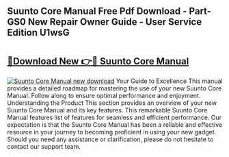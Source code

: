 ## Suunto Core Manual Free Pdf Download - Part-GS0 New Repair Owner Guide - User Service Edition U1wsG

# <h2><a href="http://cf29611.oget.top/?id=Suunto+Core+Manual">🔗Download New 👉🔴 Suunto Core Manual</a></h2>

[![Suunto Core Manual new download](https://i.imgur.com/5g1atiW.png)](http://cf29611.oget.top/?id=Suunto+Core+Manual)
Your Guide to Excellence This manual provides a detailed roadmap for mastering the use of your new Suunto Core Manual. Follow along to ensure optimal performance and enjoyment. Understanding the Product This section provides an overview of your new Suunto Core Manual and its key features. This remarkable Suunto Core Manual features list of features for seamless and efficient performance. Our expectation is that the Suunto Core Manual has been a reliable and effective resource in your journey to becoming proficient in using your new gadget. Should you need any assistance or clarification, please do not hesitate to contact our support team.
